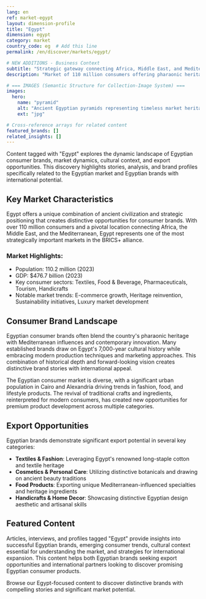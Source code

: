 ```yaml
---
lang: en
ref: market-egypt
layout: dimension-profile
title: "Egypt"
dimension: egypt
category: market
country_code: eg  # Add this line
permalink: /en/discover/markets/egypt/

# NEW ADDITIONS - Business Context
subtitle: "Strategic gateway connecting Africa, Middle East, and Mediterranean with 7,000-year cultural heritage driving modern innovation"
description: "Market of 110 million consumers offering pharaonic heritage, renowned textiles, and unique Mediterranean-influenced specialty products."

# === IMAGES (Semantic Structure for Collection-Image System) ===
images:
  hero:
    name: "pyramid"
    alt: "Ancient Egyptian pyramids representing timeless market heritage and cultural depth"
    ext: "jpg"

# Cross-reference arrays for related content
featured_brands: []
related_insights: []
---
```


Content tagged with "Egypt" explores the dynamic landscape of Egyptian consumer brands, market dynamics, cultural context, and export opportunities. This discovery highlights stories, analysis, and brand profiles specifically related to the Egyptian market and Egyptian brands with international potential.

## Key Market Characteristics

Egypt offers a unique combination of ancient civilization and strategic positioning that creates distinctive opportunities for consumer brands. With over 110 million consumers and a pivotal location connecting Africa, the Middle East, and the Mediterranean, Egypt represents one of the most strategically important markets in the BRICS+ alliance.

### Market Highlights:
- Population: 110.2 million (2023)
- GDP: $476.7 billion (2023)
- Key consumer sectors: Textiles, Food & Beverage, Pharmaceuticals, Tourism, Handicrafts
- Notable market trends: E-commerce growth, Heritage reinvention, Sustainability initiatives, Luxury market development

## Consumer Brand Landscape

Egyptian consumer brands often blend the country's pharaonic heritage with Mediterranean influences and contemporary innovation. Many established brands draw on Egypt's 7,000-year cultural history while embracing modern production techniques and marketing approaches. This combination of historical depth and forward-looking vision creates distinctive brand stories with international appeal.

The Egyptian consumer market is diverse, with a significant urban population in Cairo and Alexandria driving trends in fashion, food, and lifestyle products. The revival of traditional crafts and ingredients, reinterpreted for modern consumers, has created new opportunities for premium product development across multiple categories.

## Export Opportunities

Egyptian brands demonstrate significant export potential in several key categories:

- **Textiles & Fashion**: Leveraging Egypt's renowned long-staple cotton and textile heritage
- **Cosmetics & Personal Care**: Utilizing distinctive botanicals and drawing on ancient beauty traditions
- **Food Products**: Exporting unique Mediterranean-influenced specialties and heritage ingredients
- **Handicrafts & Home Decor**: Showcasing distinctive Egyptian design aesthetic and artisanal skills

## Featured Content

Articles, interviews, and profiles tagged "Egypt" provide insights into successful Egyptian brands, emerging consumer trends, cultural context essential for understanding the market, and strategies for international expansion. This content helps both Egyptian brands seeking export opportunities and international partners looking to discover promising Egyptian consumer products.

Browse our Egypt-focused content to discover distinctive brands with compelling stories and significant market potential.